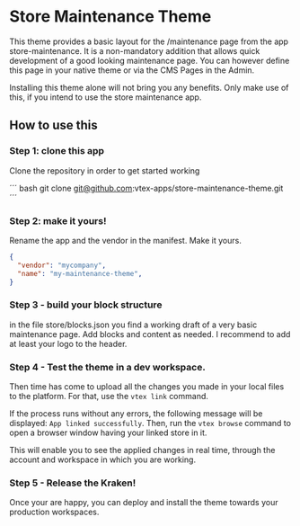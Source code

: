 # Store Maintenance Theme

This theme provides a basic layout for the /maintenance page from the app store-maintenance. It is a non-mandatory addition that allows quick development of a good looking maintenance page. You can however define this page in your native theme or via the CMS Pages in the Admin. 

Installing this theme alone will not bring you any benefits. Only make use of this, if you intend to use the store maintenance app.

## How to use this

### Step 1: clone this app

Clone the repository in order to get started working

´´´ bash
git clone git@github.com:vtex-apps/store-maintenance-theme.git
´´´


### Step 2: make it yours!
Rename the app and the vendor in the manifest. Make it yours.
```json
{
  "vendor": "mycompany",
  "name": "my-maintenance-theme",
}
```
### Step 3 - build your block structure

in the file store/blocks.json you find a working draft of a very basic maintenance page. Add blocks and content as needed. I recommend to add at least your logo to the header. 


### Step 4 -  Test the theme in a dev workspace.

Then time has come to upload all the changes you made in your local files to the platform. For that, use the `vtex link` command. 

If the process runs without any errors, the following message will be displayed: `App linked successfully`. Then, run the `vtex browse` command to open a browser window having your linked store in it.

This will enable you to see the applied changes in real time, through the account and workspace in which you are working.

### Step 5 - Release the Kraken!

Once your are happy, you can deploy and install the theme  towards your production workspaces.
